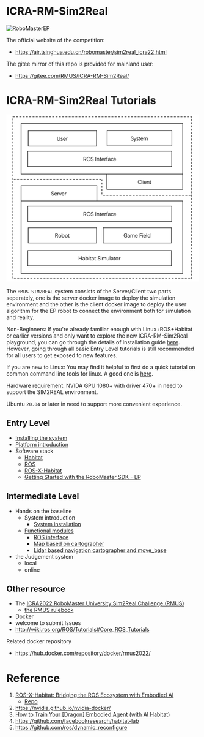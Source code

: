 # ICRA-RM-Sim2Real

![RoboMasterEP](./assets/RoboMasterEP.gif)

The official website of the competition: 
- https://air.tsinghua.edu.cn/robomaster/sim2real_icra22.html

The gitee mirror of this repo is provided for mainland user:
- https://gitee.com/RMUS/ICRA-RM-Sim2Real/
# ICRA-RM-Sim2Real Tutorials

![arch of the RMUS EP SIM2REAL system](./assets/arch-EP-sim2real.png)

The `RMUS SIM2REAL` system consists of the Server/Client two parts seperately, one is the server docker image to deploy the simulation environment and the other is the client docker image to deploy the user algorithm for the EP robot to connect the environment both for simulation and reality.

Non-Beginners: If you're already familiar enough with Linux+ROS+Habitat or earlier versions and only want to explore the new ICRA-RM-Sim2Real playground, you can go through the details of installation guide [here](./docker_client/sim2real-install-guide.md). However, going through all basic Entry Level tutorials is still recommended for all users to get exposed to new features.

If you are new to Linux: You may find it helpful to first do a quick tutorial on common command line tools for linux. A good one is [here](http://www.ee.surrey.ac.uk/Teaching/Unix/).

Hardware requirement: NVIDA GPU 1080+ with driver 470+ in need to support the SIM2REAL environment.

Ubuntu `20.04` or later in need to support more convenient experience.

<!-- # Core Sim2Real Tutorials -->
## Entry Level

- [Installing the system](./docker_client/sim2real-install-guide.md)
- [Platform introduction](./tutorial-RMUS-EP.md#1-platform-introduction)
- Software stack
  - [Habitat](https://github.com/facebookresearch/habitat-sim)
  - [ROS](http://wiki.ros.org/ROS/Tutorials)
      <!-- - briefly introduction
      - SLAM -->
  - [ROS-X-Habitat](https://github.com/ericchen321/ros_x_habitat)
  - [Getting Started with the RoboMaster SDK - EP](https://robomaster-dev.readthedocs.io/en/latest/python_sdk/beginner_ep.html)
<!-- - Optional remote control -->
   <!-- log -->
   <!-- Judgement Score -->
<!-- - etc -->

## Intermediate Level

- Hands on the baseline
  - System introduction
    - [System installation](./docker_client/sim2real-install-guide.md)
  - [Functional modules](./tutorial-RMUS-EP.md)
    - [ROS interface](./tutorial-RMUS-EP.md#3-ros-interface)
    - [Map based on cartographer](./tutorial-RMUS-EP.md#41-map-based-on-cartographer)
      <!-- RTAB Navi -->
    - [Lidar based navigation cartographer and move_base](./tutorial-RMUS-EP.md#42-lider-navigation-based-on-cartographer-and-move_base)
    <!-- Digital CV -->
    <!-- box grasp/put -->
- the Judgement system
  - local
   <!-- blocks Nums in need -->
   <!-- report cpu high -->
   <!-- debug toolchain -->
   <!--     log -->
   <!--     rgb/depth log optional recording -->
  - online

## Other resource

- The [ICRA2022 RoboMaster University Sim2Real Challenge (RMUS)](https://air.tsinghua.edu.cn/robomaster/sim2real_icra22.html)
  - [the RMUS rulebook](https://air.tsinghua.edu.cn/robomaster/RMUS2022_rules_manual.pdf)
- Docker
- welcome to submit Issues
- http://wiki.ros.org/ROS/Tutorials#Core_ROS_Tutorials

<!-- [中文版本](./README_CN.md) -->
Related docker repository
- https://hub.docker.com/repository/docker/rmus2022/

<!-- [README of the sim2real agent](./docker_sim2real/README.md) -->

# Reference

1. [ROS-X-Habitat: Bridging the ROS Ecosystem with Embodied AI](https://arxiv.org/abs/2109.07703)
   - [Repo](https://github.com/ericchen321/ros_x_habitat)
2. https://nvidia.github.io/nvidia-docker/
3. [How to Train Your [Dragon] Embodied Agent (with AI Habitat)](https://aihabitat.org/tutorial/2020/)
4. https://github.com/facebookresearch/habitat-lab
5. https://github.com/ros/dynamic_reconfigure



